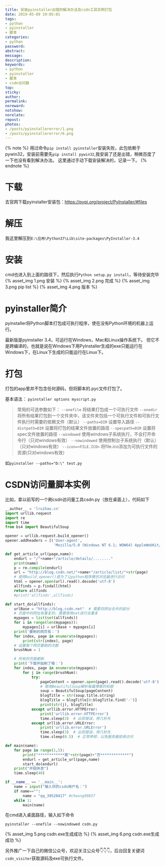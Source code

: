 ```yaml
---
title: 安装pyinstaller出错的解决办法及csdn工具实例打包
date: 2019-05-09 19:05:01
tags:
- python
- pyinstaller
- 脚本
categories:
- python
password:
abstract:
message:
description:
keywords:
- python
- pyinstaller
- 脚本
- csdn访问数
top:
sticky:
author:
permalink:
noreward:
notshow:
norelate:
repost:
photos:
- /posts/pyinstallererror/1.png
- /posts/pyinstallererror/6.png
---
```



{% note %}
用过命令`pip install pyinstaller`安装失败，此包依赖于pywin32，安装前需要先`pip install pywin32`,我安装了还是出错，稍微百度了一下也没有看到解决办法。
这里通过手动下载安装解决的，记录一下。
{% endnote %}


<!--more-->

# 下载
去官网下载pyinstaller安装包：<https://pypi.org/project/PyInstaller/#files>

# 解压
我这里解压到`E:\应用\Python37\Lib\site-packages\PyInstaller-3.4`

# 安装
cmd也进入到上面的路径下，然后执行`Python setup.py install`，等待安装完毕
{% asset_img 1.png 安装 %}
{% asset_img 2.png 完成 %}
{% asset_img 3.png pip list %}
{% asset_img 4.png 版本 %}

# pyinstaller简介
pyinstaller将Python脚本打包成可执行程序，使在没有Python环境的机器上运行。

最新版是pyinstaller 3.4，可运行在Windows，Mac和Linux操作系统下。 但它不是跨编译的，也就是说在Windows下用PyInstaller生成的exe只能运行在Windows下，在Linux下生成的只能运行在Linux下。

# 打包
打包的app里并不包含任何源码，但将脚本的.pyc文件打包了。

基本语法： `pyinstaller options myscript.py`
> 常用的可选参数如下： 
`--onefile` 将结果打包成一个可执行文件
`--onedir` 将所有结果打包到一个文件夹中，该文件夹包括一个可执行文件和可执行文件执行时需要的依赖文件（默认）
`--paths=DIR` 设置导入路径
`--distpath=DIR` 设置将打包的结果文件放置的路径
`--specpath=DIR` 设置将spec文件放置的路径
`--windowed` 使用windows子系统执行，不会打开命令行（只对windows有效）
`--nowindowed` 使用控制台子系统执行（默认）（只对windows有效）
`--icon=<FILE.ICO>` 将file.ico添加为可执行文件的资源(只对windows有效）

如`pyinstaller --paths="D:\" test.py`

# CSDN访问量脚本实例
比如，拿以前写的一个刷csdn访问量工具csdn.py（放在桌面上），代码如下
```python 
__author__ = 'lruihao.cn'
import urllib.request
import re
import time
from bs4 import BeautifulSoup

opener = urllib.request.build_opener()
opener.addheaders = [('User-agent',
                      'Mozilla/5.0 (Windows NT 6.1; WOW64) AppleWebKit/537.36 (KHTML, like Gecko) Chrome/38.0.2125.122 UBrowser/4.0.3214.0 Safari/537.36')]

def get_article_url(page,name):
    endurl = "/"+name+"/article/details/........"
    print(name)
    p = re.compile(endurl)
    url = "http://blog.csdn.net/"+name+"/article/list/"+str(page)
    # 使用build_opener()是为了让python程序模仿浏览器进行访问
    html = opener.open(url).read().decode('utf-8')
    allfinds = p.findall(html)
    return allfinds
    #print('allfinds',allfinds)

def start_do(allfinds):
    urlBase = "http://blog.csdn.net"  # 需要将网址合并的部分
    # 页面中的网址有重复的，需要使用set进行去重复
    mypages = list(set(allfinds))
    for i in range(len(mypages)):
        mypages[i] = urlBase + mypages[i]
    print('要刷的网页有：')
    for index, page in enumerate(mypages):
        print(str(index), page)
    # 设置每个网页要刷的次数
    brushNum = 1

    # 所有的页面都刷
    print('下面开始刷了哦：')
    for index, page in enumerate(mypages):
        for j in range(brushNum):
            try:
                pageContent = opener.open(page).read().decode('utf-8')
                # 使用BeautifulSoup解析每篇博客的标题
                soup = BeautifulSoup(pageContent)
                blogTitle = str(soup.title.string)
                blogTitle = blogTitle[0:blogTitle.find('-')]
                print(str(j), blogTitle)
            except urllib.error.HTTPError:
                print('urllib.error.HTTPError')
                time.sleep(3)  # 出现错误，停几秒先
            except urllib.error.URLError:
                print('urllib.error.URLError')
                time.sleep(3)  # 出现错误，停几秒先
                time.sleep(0.5)  # 正常停顿，以免服务器拒绝访问

def main(name):
    for page in range(1,5):
        print("************第"+str(page)+"页*************")
        endurl = get_article_url(page,name)
        start_do(endurl)
    print("开始休息")
    time.sleep(40)

if __name__ == '__main__':
	name = input("输入你的csdn用户名：")
	if name=="":
		name = "qq_39520417" #cheung99857
	while 1:
		main(name)
```

在cmd进入桌面路径，输入如下命令
```shell
pyinstaller --onefile --nowindowed csdn.py
```
{% asset_img 5.png csdn.exe生成成功 %}
{% asset_img 6.png csdn.exe生成成功 %}

另外推广一下自己的微信公众号，欢迎关注公众号👇👇👇，后台回复关键词`csdn_visiter`获取源码及exe可执行文件。